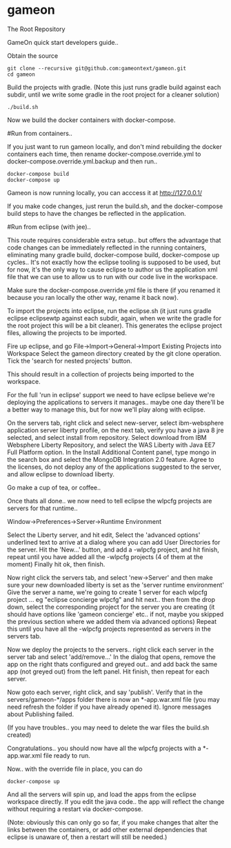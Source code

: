 # gameon
The Root Repository

GameOn quick start developers guide.. 

Obtain the source
```
git clone --recursive git@github.com:gameontext/gameon.git
cd gameon
```

Build the projects with gradle. (Note this just runs gradle build against each subdir, until we write some gradle in the root project for a cleaner solution)
```
./build.sh
```
Now we build the docker containers with docker-compose.

#Run from containers.. 

If you just want to run gameon locally, and don't mind rebuilding the docker containers each time, then rename docker-compose.override.yml to docker-compose.override.yml.backup  and then run.. 

```
docker-compose build
docker-compose up
```

Gameon is now running locally, you can acccess it at http://127.0.0.1/

If you make code changes, just rerun the build.sh, and the docker-compose build steps to have the changes be reflected in the application.

#Run from eclipse (with jee).. 

This route requires considerable extra setup.. but offers the advantage that code changes can be immediately reflected in the running containers, eliminating many gradle build, docker-compose build, docker-compose up cycles.. It's not exactly how the eclipse tooling is supposed to be used, but for now, it's the only way to cause eclipse to author us the application xml file that we can use to allow us to run with our code live in the workspace.

Make sure the docker-compose.override.yml file is there (if you renamed it because you ran locally the other way, rename it back now). 

To import the projects into eclipse, run the eclipse.sh (it just runs gradle eclipse eclipsewtp against each subdir, again, when we write the gradle for the root project this will be a bit cleaner). This generates the eclipse project files, allowing the projects to be imported.

Fire up eclipse, and go File->Import->General->Import Existing Projects into Workspace
Select the gameon directory created by the git clone operation.
Tick the 'search for nested projects' button.

This should result in a collection of projects being imported to the workspace.

For the full 'run in eclipse' support we need to have eclipse believe we're deploying the applications to servers it manages.. maybe one day there'll be a better way to manage this, but for now we'll play along with eclipse.

On the servers tab, right click and select new-server, select ibm-websphere application server liberty profile, on the next tab, verify you have a java 8 jre selected, and select install from repository. Select download from IBM Websphere Liberty Repository, and select the WAS Liberty with Java EE7 Full Platform option. In the Install Additional Content panel, type mongo in the search box and select the MongoDB Integration 2.0 feature. Agree to the licenses, do not deploy any of the applications suggested to the server, and allow eclipse to download liberty.

Go make a cup of tea, or coffee.. 

Once thats all done.. we now need to tell eclipse the wlpcfg projects are servers for that runtime..

Window->Preferences->Server->Runtime Environment

Select the Liberty server, and hit edit, Select the 'advanced options' underlined text to arrive at a dialog where you can add User Directories for the server. Hit the 'New...' button, and add a -wlpcfg project, and hit finish, repeat until you have added all the -wlpcfg projects (4 of them at the moment) Finally hit ok, then finish. 

Now right click the servers tab, and select 'new->Server' and then make sure your new downloaded liberty is set as the 'server runtime environment' Give the server a name, we're going to create 1 server for each wlpcfg project ... eg "eclipse concierge wlpcfg" and hit next.. then from the drop down, select the corresponding project for the server you are creating (it should have options like 'gameon concierge' etc.. if not, maybe you skipped the previous section where we added them via advanced options) Repeat this until you have all the -wlpcfg projects represented as servers in the servers tab.

Now we deploy the projects to the servers.. right click each server in the server tab and select 'add/remove...' In the dialog that opens, remove the app on the right thats configured and greyed out.. and add back the same app (not greyed out) from the left panel. Hit finish, then repeat for each server.

Now goto each server, right click, and say 'publish'. Verify that in the servers/gameon-*/apps folder there is now an *-app.war.xml file (you may need refresh the folder if you have already opened it). Ignore messages about Publishing failed.

(If you have troubles.. you may need to delete the war files the build.sh created)

Congratulations.. you should now have all the wlpcfg projects with a *-app.war.xml file ready to run. 

Now.. with the override file in place, you can do 

```
docker-compose up
```

And all the servers will spin up, and load the apps from the eclipse workspace directly. If you edit the java code.. the app will reflect the change without requiring a restart via docker-compose.

(Note: obviously this can only go so far, if you make changes that alter the links between the containers, or add other external dependencies that eclipse is unaware of, then a restart will still be needed.)













